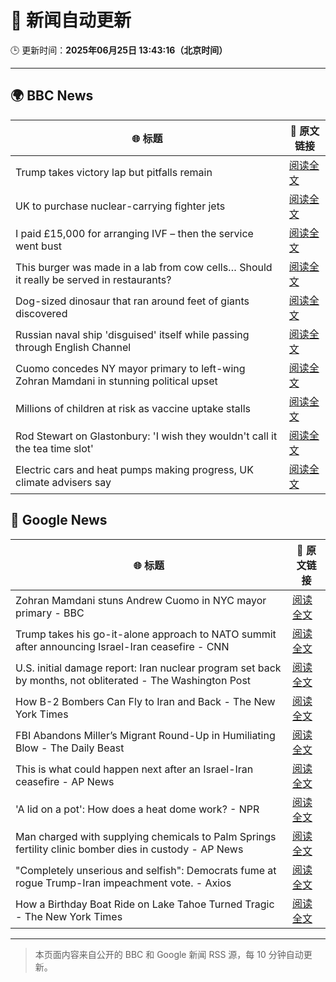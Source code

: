# 🧠 新闻自动更新

🕒 更新时间：**2025年06月25日 13:43:16（北京时间）**

---

## 🌍 BBC News

| 🌐 标题 | 🔗 原文链接 |
|--------|-------------|
| Trump takes victory lap but pitfalls remain | [阅读全文](https://www.bbc.com/news/articles/c17wejpw79qo) |
| UK to purchase nuclear-carrying fighter jets | [阅读全文](https://www.bbc.com/news/articles/c335406gxdvo) |
| I paid £15,000 for arranging IVF – then the service went bust | [阅读全文](https://www.bbc.com/news/articles/cm2eyzndlvvo) |
| This burger was made in a lab from cow cells… Should it really be served in restaurants? | [阅读全文](https://www.bbc.com/news/articles/cgrxnlpln24o) |
| Dog-sized dinosaur that ran around feet of giants discovered | [阅读全文](https://www.bbc.com/news/articles/cglzy4zndp0o) |
| Russian naval ship 'disguised' itself while passing through English Channel | [阅读全文](https://www.bbc.com/news/articles/c62gq6y62d1o) |
| Cuomo concedes NY mayor primary to left-wing Zohran Mamdani in stunning political upset | [阅读全文](https://www.bbc.com/news/articles/ckg6yg7x467o) |
| Millions of children at risk as vaccine uptake stalls | [阅读全文](https://www.bbc.com/news/articles/c1ljv2mvr00o) |
| Rod Stewart on Glastonbury: 'I wish they wouldn't call it the tea time slot' | [阅读全文](https://www.bbc.com/news/articles/cq6m41zzpn3o) |
| Electric cars and heat pumps making progress, UK climate advisers say | [阅读全文](https://www.bbc.com/news/articles/cqjqzj8rnvyo) |

## 📰 Google News

| 🌐 标题 | 🔗 原文链接 |
|--------|-------------|
| Zohran Mamdani stuns Andrew Cuomo in NYC mayor primary - BBC | [阅读全文](https://news.google.com/rss/articles/CBMiWkFVX3lxTE9ONFc1OVRSZ0pfY0lQeEotQ2dzTHlmbjhvTFJlVjd5QjhBa0hQZEZFNFNFWWdBM1FrVF9oRS1tTG1BUC1nbXVlLWFia0ZnRnE1UGFSRUNUNEVWZ9IBX0FVX3lxTE5vWTJVN0JydUtXVWdMbk4yRjZIV0J6M3BPOUU0dkUxbGVodUxPUjl1cjc4VW44V1p3WExJZTNWTDd6TVhOS0hORjlJUU9lVHFWLURid2JDRmFFak0yMHZj?oc=5) |
| Trump takes his go-it-alone approach to NATO summit after announcing Israel-Iran ceasefire - CNN | [阅读全文](https://news.google.com/rss/articles/CBMigAFBVV95cUxQRFo1dkZtLWVNcmJ3N2xDYzExNkVTTEItemFaeWZIS1JyODFSVXVRNHNkRVk2OW1vUTZMQ1hVT25NLWpnRVUwTFhiWmFvbXFXMjdlU3pPRVkydWw2ZkxhQmp1QXgxaTM2OGFEZW5wUFg3T1doRTdnMmNYbC1SQ1FQUNIBhgFBVV95cUxQTFg0SEljbDlqek5BSjhnN3VrWktMY09IQ2RSc3NlbldnSldCT29LeXpWNlYtaEcyWkwxZWs2eXlNcVRhWmREWUdyUWdsTm9paFNFMXk1aEp3d24zcU5QTmVDa0RZaThfUzdLOG9kVXVXQlpOQnhhSmtpWWdWYXpoNjFwQnJtZw?oc=5) |
| U.S. initial damage report: Iran nuclear program set back by months, not obliterated - The Washington Post | [阅读全文](https://news.google.com/rss/articles/CBMisgFBVV95cUxQbnVkQ3BQaGs4UHZSLU9WY3VIaENOYVFTSmlDUDFqLW5ucjdqMVhfY09wMGpCRWpTNHVnbzBpOUllSUVnRkZyLUdpdVBBN3pBWjQ1OG1CZlp1d290ei1CWWY0MWFVNDMxT3N4ck5pNU5JRU5BZHJpY2RfRF91cDBVY3k1MWE0UmNUakpYdjZ6bHZ1dkhHQUNDUzF6R3p4eDFpNlVKUUsyYXE4NmMwUHltRV93?oc=5) |
| How B-2 Bombers Can Fly to Iran and Back - The New York Times | [阅读全文](https://news.google.com/rss/articles/CBMidEFVX3lxTE5DQjlrYlBLRmduQXNaRWNVSFgwWUR3ajZDT0dmSXR2NWkxZm40WEt3dGkxRXktdERhZEtZNXNraHVnN0M5Q0J6d1JoQkh2dGtBb2Jqb0ZXX2lwT2JIbldNMWFkczVMaWp5eGpYWGhYUWk4dHpu?oc=5) |
| FBI Abandons Miller’s Migrant Round-Up in Humiliating Blow - The Daily Beast | [阅读全文](https://news.google.com/rss/articles/CBMinAFBVV95cUxQU3J5d0MwZllremtsU3N0N21HZnhLN3FNMU9Xb1Y0cTVkUm9teUxRdDRZSjE3eVVKUHNsZGVhRkUwdHFXQ2JaSEU0LXlrWXhoaG5md2ZEeFAxemo3b3RZUlNCVGxlNEM3Wm5mZlFjZjJ4cEw0TktzY1ZJQk1pUTNleWp3UF8yRnFSX0U1WHpSQjRPUzEwYnl6R0V5bnY?oc=5) |
| This is what could happen next after an Israel-Iran ceasefire - AP News | [阅读全文](https://news.google.com/rss/articles/CBMiowFBVV95cUxNaG4xZlpkRjRsZGpCTU1RSHlsdDh5YlhSVG05VUEyMkE5ak10WVMzSDZwX3NNNDJOdUxnckg5T1lyY2l0TG03d2R5cGVpbWoxX3h2MDFSck5tc1EyWVFRbkxSZ08wdFVmTHItRzJJSkE5bzc2VkhmeGxET19MWFVQaEs1cUtxVTZxZ3ladTU4ZXZTSnl0Y0NqNm1vZFJlbU1wdTRF?oc=5) |
| 'A lid on a pot': How does a heat dome work? - NPR | [阅读全文](https://news.google.com/rss/articles/CBMifkFVX3lxTFBqUkc4blBudm5jZ2ctZXVJTEFxd3BUQ3NnZkY0aDhPZWY1ekxzMlpOM3JER0t5UEs5M3VoM2FZd1V3dWNFTXJ5eDNQTjNGQnZsNmhNV2FnMnhuS1ByUDdwTUd5aUlBTTRxb2FrUjJSM3VKVUtLX2JpZnRfVkFRQQ?oc=5) |
| Man charged with supplying chemicals to Palm Springs fertility clinic bomber dies in custody - AP News | [阅读全文](https://news.google.com/rss/articles/CBMilwFBVV95cUxPUlpFSnM1QnQwVXVDVno0RVZDX1A0SGJtSlh6Y05vOUpEaWhoZXpmcVJ2Z1A2WDdBdERMRHpEbWxVLWl2MlNaOEJuMkplSlFLWk9vR2ZQTlBURExrNTRmTVVVcHRmUk05ZUY1aWR2RXJLd0VDMW5XazJpaWlPR3BTVUtBOTZGZlRkUjRJRVhHbG1vdFBJaVhJ?oc=5) |
| "Completely unserious and selfish": Democrats fume at rogue Trump-Iran impeachment vote. - Axios | [阅读全文](https://news.google.com/rss/articles/CBMif0FVX3lxTE5Ub1N0SEFEUDZsOUR3QTdzek1ZMkJTUTVjQ3JWeDkwLWdlTUh1V0xEWGU4NkZad2NURWxNLTQ4cTVsWkd3S1VBUHRHZHF4a1Z5RXR6M3dhQ3lUdDR5QkRsc0taZzlRQmlHOC1tYmJEbGNuWHNGNlcwVkJQUy1VX1E?oc=5) |
| How a Birthday Boat Ride on Lake Tahoe Turned Tragic - The New York Times | [阅读全文](https://news.google.com/rss/articles/CBMid0FVX3lxTE4zYW9SdzJMMGVnQWg5dUd4UzBjQV9saEk2NFpaRGRzR244YkxNU1k1REthV2VXd0JlYXoyYXgydlBwNXpOVVh6UFBZZkdPeEJjS3hqVWFOS2RVOEdQa2NXYTFOVFdBaFNBMjN6UmpaZTdVdFV5My13?oc=5) |

---
> 本页面内容来自公开的 BBC 和 Google 新闻 RSS 源，每 10 分钟自动更新。